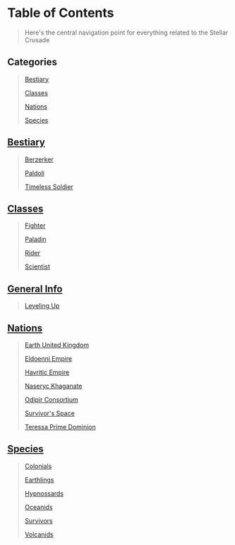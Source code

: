 #   Table of Contents

>   Here's the central navigation point for everything related to the Stellar Crusade

##  Categories

>   [Bestiary](#bestiary)
>
>   [Classes](#classes)
>
>   [Nations](#nations)
>
>   [Species](#species)

##  [Bestiary](beasts/Bestiary.md)

>   [Berzerker](/beasts/MinorBerzerker.md)
>
>   [Paldoli](/beasts/Paldoli.md)
>
>   [Timeless Soldier](/beasts/TimelessSoldier.md)

##  [Classes](classes/ClassesNavigation.md)

>   [Fighter](/classes/Fighter.md)
>
>   [Paladin](/classes/Paladin.md)
>
>   [Rider](/classes/Rider.md)
>
>   [Scientist](/classes/Scientist.md)

##  [General Info](#general-info)

>   [Leveling Up](/general/levelUps.md)

##  [Nations](nations/NationNavigation.md)

>   [Earth United Kingdom](/nations/EarthUnitedKingdom.md)
>
>   [Eldoenni Empire](/nations/EldoenniEmpire.md)
>
>   [Havritic Empire](/nations/HavriticEmpire.md)
>
>   [Naseryc Khaganate](/nations/NaserycKhaganate.md)
>
>   [Odipir Consortium](/nations/OdipirConsortium.md)
>
>   [Survivor's Space](/nations/SurvivorsSpace.md)
>
>   [Teressa Prime Dominion](/nations/TeressaPrimeDominion.md)

##  [Species](species/SpeciesNavigation.md)

>   [Colonials](/species/Colonials.md)
>
>   [Earthlings](/species/Earthlings.md)
>
>   [Hypnossards](/species/Hypnossards.md)
>
>   [Oceanids](/species/Oceanids.md)
>
>   [Survivors](/species/Survivors.md)
>
>   [Volcanids](/species/Volcanids.md)
